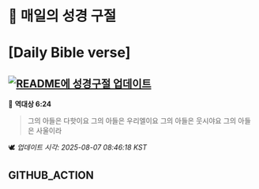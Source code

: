 # 🙏 매일의 성경 구절
# [Daily Bible verse]
## [![README에 성경구절 업데이트](https://github.com/DONGSUKA/first_test/actions/workflows/update-readme-bible.yml/badge.svg)](https://github.com/DONGSUKA/first_test/actions/workflows/update-readme-bible.yml)
<!-- START_BIBLE_VERSE -->
📖 **역대상 6:24**
> 그의 아들은 다핫이요 그의 아들은 우리엘이요 그의 아들은 웃시야요 그의 아들은 사울이라

🕊️ _업데이트 시각: 2025-08-07 08:46:18 KST_
  <!-- END_BIBLE_VERSE -->
## GITHUB_ACTION
